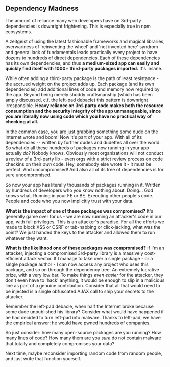 <!-- {"created_at": "2018-07-27"} -->

## Dependency Madness

The amount of reliance many web developers have on 3rd-party dependencies is downright frightening. This is especially true in npm ecosystems.

A zeitgeist of using the latest fashionable frameworks and magical libraries, overwariness of 'reinventing the wheel' and 'not invented here' syndrom and general lack of fundamentals leads practically every project to have dozens to hundreds of direct dependencies. Each of these dependencies has its own dependencies, and thus **a medium-sized app can easily and quickly find itself with 1000+ third-party packages imported.** It's insane. 

While often adding a third-party package is the path of least resistance - the accrued weight on the project adds up. Each package (and its own dependencies) add additional lines of code and memory now required by the app. Beyond being merely shoddy craftsmanship (which has been amply discussed, c.f. the left-pad debacle) this pattern is downright irresponsible. **Heavy reliance on 3rd-party code makes both the resource consumption and the security integrity of the app unmanageable, since you are literally now using code which you have no practical way of checking at all.**

In the common case, you are just grabbing something some dude on the Internet wrote and boom! Now it's part of your app. With all of its dependencies -- written by further dudes and dudettes all over the world. So what do all these hundreds of packages now running in your app actually _do_? Nobody knows. Obviously most organizations will not conduct a review of a 3rd-party lib - even orgs with a strict review process on code checkins on their _own_ code. Hey, somebody else wrote it - it must be perfect. And uncompromised! And also all of its tree of dependencies is for sure uncompromised. 

So now your app has literally thousands of packages running in it. Written by hundreds of developers who you know nothing about. Doing... God knows what. Running in your FE or BE. Executing other people's code. People and code who you now implicitly trust with your data. 

**What is the impact of one of these packages was compromised?** It's generally game over for us - we are now running an attacker's code in our app, with full privileges. This is an attacker's paradise. For all the efforts we made to block XSS or CSRF or tab-nabbing or click-jacking, what was the point? We just handed the keys to the attacker and allowed them to run whatever they want.

**What is the likelihood one of these packages was compromised?** If I'm an attacker, injecting a compromised 3rd-party library is a massively cost-efficient attack vector. If I manage to take over a single package - or a single package author - I can now access any project who uses this package, and so on through the dependency tree. An extremely lucrative prize, with a very low bar. To make things _even easier_ for the attacker, they don't even have to 'hack' anything, it would be enough to slip in a malicious line as part of a genuine contribution. Consider that all that would need to be injected is a single obfuscated AJAX call to ship your secrets to the attacker. 

Remember the left-pad debacle, when half the Internet broke because some dude unpublished his library? Consider what would have happened if he had decided to turn left-pad into malware. Thanks to left-pad, we have the empirical answer: he would have pwned hundreds of companies. 

So just consider: how many open-source packages are you running? How many lines of code? How many them are you _sure_ do not contain malware that totally and completely compromises your data?

Next time, maybe reconsider importing random code from random people, and just write that function yourself. 

